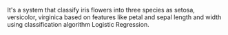 It's a system that classify iris flowers into three species as setosa, versicolor, virginica based on features like petal and sepal length and width using classification algorithm Logistic Regression.
